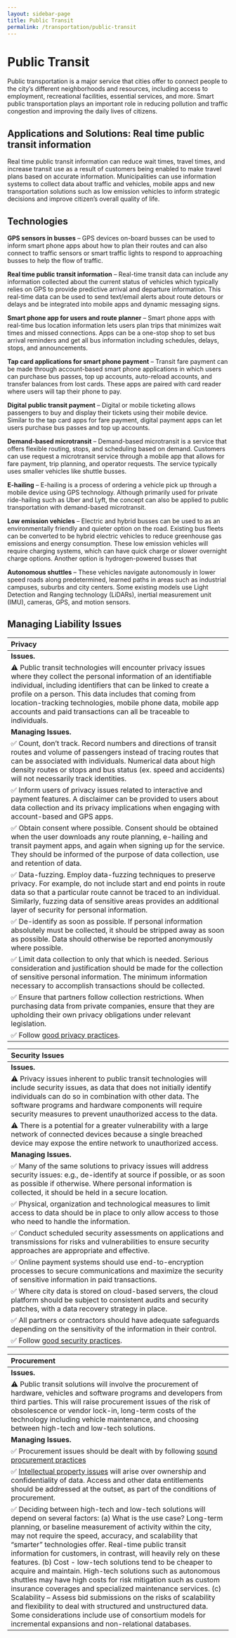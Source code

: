 ```yaml
---
layout: sidebar-page
title: Public Transit
permalink: /transportation/public-transit
---
```


# Public Transit

Public transportation is a major service that cities offer to connect people to the city’s different neighborhoods and resources, including access to employment, recreational facilities, essential services, and more. Smart public transportation plays an important role in reducing pollution and traffic congestion and improving the daily lives of citizens.

## Applications and Solutions: Real time public transit information

Real time public transit information can reduce wait times, travel times, and increase transit use as a result of customers being enabled to make travel plans based on accurate information. Municipalities can use information systems to collect data about traffic and vehicles, mobile apps and new transportation solutions such as low emission vehicles to inform strategic decisions and improve citizen’s overall quality of life.

## Technologies

**GPS sensors in busses** – GPS devices on-board busses can be used to inform smart phone apps about how to plan their routes and can also connect to traffic sensors or smart traffic lights to respond to approaching busses to help the flow of traffic.

**Real time public transit information** – Real-time transit data can include any information collected about the current status of vehicles which typically relies on GPS to provide predictive arrival and departure information. This real-time data can be used to send text/email alerts about route detours or delays and be integrated into mobile apps and dynamic messaging signs.

**Smart phone app for users and route planner** – Smart phone apps with real-time bus location information lets users plan trips that minimizes wait times and missed connections. Apps can be a one-stop shop to set bus arrival reminders and get all bus information including schedules, delays, stops, and announcements.

**Tap card applications for smart phone payment** – Transit fare payment can be made through account-based smart phone applications in which users can purchase bus passes, top up accounts, auto-reload accounts, and transfer balances from lost cards. These apps are paired with card reader where users will tap their phone to pay.

**Digital public transit payment** – Digital or mobile ticketing allows passengers to buy and display their tickets using their mobile device. Similar to the tap card apps for fare payment, digital payment apps can let users purchase bus passes and top up accounts.

**Demand-based microtransit** – Demand-based microtransit is a service that offers flexible routing, stops, and scheduling based on demand. Customers can use request a microtransit service through a mobile app that allows for fare payment, trip planning, and operator requests. The service typically uses smaller vehicles like shuttle busses.

**E-hailing** – E-hailing is a process of ordering a vehicle pick up through a mobile device using GPS technology. Although primarily used for private ride-hailing such as Uber and Lyft, the concept can also be applied to public transportation with demand-based microtransit.

**Low emission vehicles** – Electric and hybrid busses can be used to as an environmentally friendly and quieter option on the road. Existing bus fleets can be converted to be hybrid electric vehicles to reduce greenhouse gas emissions and energy consumption. These low emission vehicles will require charging systems, which can have quick charge or slower overnight charge options. Another option is hydrogen-powered busses that

**Autonomous shuttles** – These vehicles navigate autonomously in lower speed roads along predetermined, learned paths in areas such as industrial campuses, suburbs and city centers. Some existing models use Light Detection and Ranging technology \(LiDARs\), inertial measurement unit \(IMU\), cameras, GPS, and motion sensors.

## Managing Liability Issues

| Privacy |
| :--- |
| **Issues.** |
| ⚠ Public transit technologies will encounter privacy issues where they collect the personal information of an identifiable individual, including identifiers that can be linked to create a profile on a person. This data includes that coming from location-tracking technologies, mobile phone data, mobile app accounts and paid transactions can all be traceable to individuals. |
| **Managing Issues.** |
| ✅ Count, don’t track.  Record numbers and directions of transit routes and volume of passengers instead of tracing routes that can be associated with individuals. Numerical data about high density routes or stops and bus status \(ex. speed and accidents\) will not necessarily track identities. |
| ✅ Inform users of privacy issues related to interactive and payment features. A disclaimer can be provided to users about data collection and its privacy implications when engaging with account-based and GPS apps. |
| ✅ Obtain consent where possible. Consent should be obtained when the user downloads any route planning, e-hailing and transit payment apps, and again when signing up for the service. They should be informed of the purpose of data collection, use and retention of data. |
| ✅ Data-fuzzing. Employ data-fuzzing techniques to preserve privacy. For example, do not include start and end points in route data so that a particular route cannot be traced to an individual. Similarly, fuzzing data of sensitive areas provides an additional layer of security for personal information. |
| ✅ De-identify as soon as possible.  If personal information absolutely must be collected, it should be stripped away as soon as possible. Data should otherwise be reported anonymously where possible. |
| ✅ Limit data collection to only that which is needed. Serious consideration and justification should be made for the collection of sensitive personal information. The minimum information necessary to accomplish transactions should be collected. |
| ✅  Ensure that partners follow collection restrictions. When purchasing data from private companies, ensure that they are upholding their own privacy obligations under relevant legislation. |
| ✅ Follow [good privacy practices](../meta-issues/privacy.md). |

| Security Issues |
| :--- |
| **Issues.** |
| ⚠  Privacy issues inherent to public transit technologies will include security issues, as data that does not initially identify individuals can do so in combination with other data. The software programs and hardware components will require security measures to prevent unauthorized access to the data. |
| ⚠ There is a potential for a greater vulnerability with a large network of connected devices because a single breached device may expose the entire network to unauthorized access. |
| **Managing Issues.** |
| ✅ Many of the same solutions to privacy issues will address security issues:  e.g., de-identify at source if possible, or as soon as possible if otherwise.  Where personal information is collected, it should be held in a secure location. |
| ✅ Physical, organization and technological measures to limit access to data should be in place to only allow access to those who need to handle the information. |
| ✅ Conduct scheduled security assessments on applications and transmissions for risks and vulnerabilities to ensure security approaches are appropriate and effective. |
| ✅ Online payment systems should use end-to-encryption processes to secure communications and maximize the security of sensitive information in paid transactions. |
| ✅ Where city data is stored on cloud-based servers, the cloud platform should be subject to consistent audits and security patches, with a data recovery strategy in place. |
| ✅ All partners or contractors should have adequate safeguards depending on the sensitivity of the information in their control. |
| ✅  Follow [good security practices](../meta-issues/security.md). |

| Procurement |
| :--- |
| **Issues.** |
| ⚠  Public transit solutions will involve the procurement of hardware, vehicles and software programs and developers from third parties. This will raise procurement issues of the risk of obsolescence or vendor lock-in, long-term costs of the technology including vehicle maintenance, and choosing between high-tech and low-tech solutions. |
| **Managing Issues.** |
| ✅  Procurement issues should be dealt with by following [sound procurement practices](../meta-issues/untitled-2.md) |
| ✅  [Intellectual property issues](../meta-issues/untitled-1.md) will arise over ownership and confidentiality of data.  Access and other data entitlements should be addressed at the outset, as part of the conditions of procurement. |
| ✅ Deciding between high-tech and low-tech solutions will depend on several factors: \(a\) What is the use case? Long-term planning, or baseline measurement of activity within the city, may not require the speed, accuracy, and scalability that “smarter” technologies offer. Real-time public transit information for customers, in contrast, will heavily rely on these features. \(b\) Cost - low-tech solutions tend to be cheaper to acquire and maintain. High-tech solutions such as autonomous shuttles may have high costs for risk mitigation such as custom insurance coverages and specialized maintenance services. \(c\) Scalability – Assess bid submissions on the risks of scalability and flexibility to deal with structured and unstructured data. Some considerations include use of consortium models for incremental expansions and non-relational databases. |

